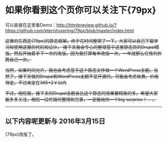 如果你看到这个页你可以关注下{79px}
====

可以直接在这里看Demo：http://htmlpreview.github.io/?https://github.com/eternityspring/79px/blob/master/index.html

<del>这里的东西是{79px}的静态框架。终于花时间整理了一下。大家可以自己下载学习和使用这里的代码和设计。
接下来我会专心的整理基于这里静态页的Drupal模版。然后开始着手下一次的改版。因为我打算每年改版一次，一年就那么任性的折腾自己一次。</del>

<del>当然，如果时间允许，我也会考虑基于这个静态文件做一个WordPress主题。当然了，接下来做的Drupal和WordPress主题不是开源的。可能会考虑收费。价格待定。不过肯定在365*2￥以内</del>

<del>不过，相信我，接下来的Drupal主题会比这个静态的效果要精致的多。希望大家能多多关注，相信一段忙碌的整理和完善，一定能给你一个big surprise！-.-。</del>

---
以下内容呢更新与 2016年3月15日
--
{79px}改版了。
